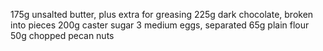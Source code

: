 175g unsalted butter, plus extra for greasing
225g dark chocolate, broken into pieces
200g caster sugar
3 medium eggs, separated
65g plain flour
50g chopped pecan nuts